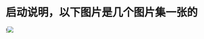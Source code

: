 # 启动说明，以下图片是几个图片集一张的
!<img src="https://github.com/danshui-git/shuoming/blob/master/doc/qidong2.png" />
